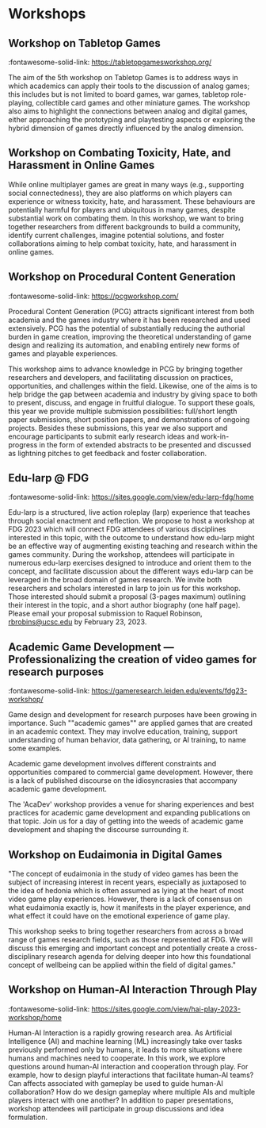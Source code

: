 # Workshops

## Workshop on Tabletop Games

:fontawesome-solid-link: <https://tabletopgamesworkshop.org/>

The aim of the 5th workshop on Tabletop Games is to address ways in which
academics can apply their tools to the discussion of analog games; this includes
but is not limited to board games, war games, tabletop role-playing, collectible
card games and other miniature games. The workshop also aims to highlight the
connections between analog and digital games, either approaching the prototyping
and playtesting aspects or exploring the hybrid dimension of games directly
influenced by the analog dimension.

## Workshop on Combating Toxicity, Hate, and Harassment in Online Games

While online multiplayer games are great in many ways (e.g., supporting
social connectedness), they are also platforms on which players can
experience or witness toxicity, hate, and harassment. These behaviours are
potentially harmful for players and ubiquitous in many games, despite
substantial work on combating them. In this workshop, we want to bring
together researchers from different backgrounds to build a community,
identify current challenges, imagine potential solutions, and foster
collaborations aiming to help combat toxicity, hate, and harassment in
online games.

## Workshop on Procedural Content Generation

:fontawesome-solid-link: <https://pcgworkshop.com/>

Procedural Content Generation (PCG) attracts significant interest from both
academia and the games industry where it has been researched and used
extensively. PCG has the potential of substantially reducing the authorial
burden in game creation, improving the theoretical understanding of game
design and realizing its automation, and enabling entirely new forms of
games and playable experiences.

This workshop aims to advance knowledge in PCG by bringing together
researchers and developers, and facilitating discussion on practices,
opportunities, and challenges within the field. Likewise, one of the aims is
to help bridge the gap between academia and industry by giving space to both
to present, discuss, and engage in fruitful dialogue. To support these goals,
this year we provide multiple submission possibilities: full/short length
paper submissions, short position papers, and demonstrations of ongoing
projects. Besides these submissions, this year we also support and encourage
participants to submit early research ideas and work-in-progress in the form
of extended abstracts to be presented and discussed as lightning pitches to
get feedback and foster collaboration.

## Edu-larp @ FDG

:fontawesome-solid-link: <https://sites.google.com/view/edu-larp-fdg/home>

Edu-larp is a structured, live action roleplay (larp) experience that
teaches through social enactment and reflection. We propose to host a
workshop at FDG 2023 which will connect FDG attendees of various disciplines
interested in this topic, with the outcome to understand how edu-larp might
be an effective way of augmenting existing teaching and research within the
games community. During the workshop, attendees will participate in numerous
edu-larp exercises designed to introduce and orient them to the concept, and
facilitate discussion about the different ways edu-larp can be leveraged in
the broad domain of games research. We invite both researchers and scholars
interested in larp to join us for this workshop. Those interested should
submit a proposal (3-pages maximum) outlining their interest in the topic,
and a short author biography (one half page). Please email your proposal
submission to Raquel Robinson, rbrobins@ucsc.edu by February 23, 2023.

## Academic Game Development — Professionalizing the creation of video games for research purposes

:fontawesome-solid-link: <https://gameresearch.leiden.edu/events/fdg23-workshop/>

Game design and development for research purposes have been growing in
importance. Such ""academic games"" are applied games that are created in an
academic context. They may involve education, training, support understanding
of human behavior, data gathering, or AI training, to name some examples.

Academic game development involves different constraints and opportunities
compared to commercial game development. However, there is a lack of published
discourse on the idiosyncrasies that accompany academic game development.

The 'AcaDev' workshop provides a venue for sharing experiences and best
practices for academic game development and expanding publications on that
topic. Join us for a day of getting into the weeds of academic game
development and shaping the discourse surrounding it.

## Workshop on Eudaimonia in Digital Games

"The concept of eudaimonia in the study of video games has been the subject of
increasing interest in recent years, especially as juxtaposed to the idea of
hedonia which is often assumed as lying at the heart of most video game play
experiences. However, there is a lack of consensus on what eudaimonia exactly
is, how it manifests in the player experience, and what effect it could have on
the emotional experience of game play.

This workshop seeks to bring together researchers from across a broad range of
games research fields, such as those represented at FDG. We will discuss this
emerging and important concept and potentially create a cross-disciplinary
research agenda for delving deeper into how this foundational concept of
wellbeing can be applied within the field of digital games."

## Workshop on Human-AI Interaction Through Play

:fontawesome-solid-link: <https://sites.google.com/view/hai-play-2023-workshop/home>

Human-AI Interaction is a rapidly growing research area. As Artificial
Intelligence (AI) and machine learning (ML) increasingly take over tasks
previously performed only by humans, it leads to more situations where humans
and machines need to cooperate. In this work, we explore questions around
human-AI interaction and cooperation through play. For example, how to design
playful interactions that facilitate human-AI teams? Can affects associated with
gameplay be used to guide human-AI collaboration? How do we design gameplay
where multiple AIs and multiple players interact with one another? In addition
to paper presentations, workshop attendees will participate in group discussions
and idea formulation.
